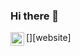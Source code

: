 ### Hi there 👋

<!--
**barasn/barasn** is a ✨ _special_ ✨ repository because its `README.md` (this file) appears on your GitHub profile.

Here are some ideas to get you started:

- 🔭 I’m currently working on ...
- 🌱 I’m currently learning ...
- 👯 I’m looking to collaborate on ...
- 🤔 I’m looking for help with ...
- 💬 Ask me about ...
- 📫 How to reach me: ...
- 😄 Pronouns: ...
- ⚡ Fun fact: ...
-->
[<img align="left" alt="https://www.linkedin.com/in/baye-bara-laye-gaye/"  width="22px" src="https://cdn-icons-png.flaticon.com/512/174/174857.png" />][website]
